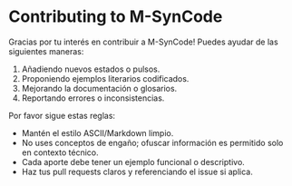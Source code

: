 
# Contributing to M-SynCode

Gracias por tu interés en contribuir a M-SynCode! Puedes ayudar de las siguientes maneras:

1. Añadiendo nuevos estados o pulsos.
2. Proponiendo ejemplos literarios codificados.
3. Mejorando la documentación o glosarios.
4. Reportando errores o inconsistencias.

Por favor sigue estas reglas:

- Mantén el estilo ASCII/Markdown limpio.
- No uses conceptos de engaño; ofuscar información es permitido solo en contexto técnico.
- Cada aporte debe tener un ejemplo funcional o descriptivo.
- Haz tus pull requests claros y referenciando el issue si aplica.
